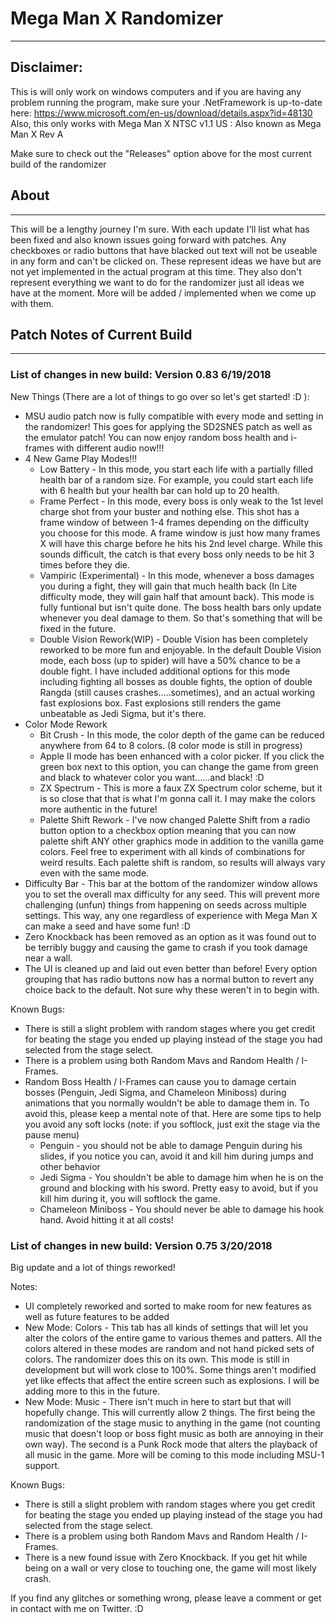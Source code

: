 # Mega Man X Randomizer
---

## Disclaimer: 
This is will only work on windows computers and if you are having any problem running the program, make sure your
.NetFramework is up-to-date here: https://www.microsoft.com/en-us/download/details.aspx?id=48130
Also, this only works with Mega Man X NTSC v1.1 US :  Also known as Mega Man X Rev A

Make sure to check out the "Releases" option above for the most current build of the randomizer

## About
---

This will be a lengthy journey I'm sure.  With each update I'll list what has been fixed and also known issues going forward with patches.  Any checkboxes or radio buttons that have blacked out text will not be useable in any form and can't be clicked on.  These represent ideas we have but are not yet implemented in the actual program at this time.  They also don't represent everything we want to do for the randomizer just all ideas we have at the moment.  More will be added / implemented when we come up with them.

## Patch Notes of Current Build
---


### List of changes in new build: Version 0.83 6/19/2018

New Things (There are a lot of things to go over so let's get started! :D ):

* MSU audio patch now is fully compatible with every mode and setting in the randomizer!  This goes for applying the SD2SNES patch as well as the emulator patch!  You can now enjoy random boss health and i-frames with different audio now!!! 
* 4 New Game Play Modes!!!
   * Low Battery - In this mode, you start each life with a partially filled health bar of a random size.  For example, you could start each life with 6 health but your health bar can hold up to 20 health.
   * Frame Perfect - In this mode, every boss is only weak to the 1st level charge shot from your buster and nothing else.  This shot has a frame window of between 1-4 frames depending on the difficulty you choose for this mode.  A frame window is just how many frames X will have this charge before he hits his 2nd level charge.  While this sounds difficult, the catch is that every boss only needs to be hit 3 times before they die.
   * Vampiric (Experimental) - In this mode, whenever a boss damages you during a fight, they will gain that much health back (In Lite difficulty mode, they will gain half that amount back).  This mode is fully funtional but isn't quite done.  The boss health bars only update whenever you deal damage to them.  So that's something that will be fixed in the future.
   * Double Vision Rework(WIP) - Double Vision has been completely reworked to be more fun and enjoyable. In the default Double Vision mode, each boss (up to spider) will have a 50% chance to be a double fight. I have included additional options for this mode including fighting all bosses as double fights, the option of double Rangda (still causes crashes.....sometimes), and an actual working fast explosions box.  Fast explosions still renders the game unbeatable as Jedi Sigma, but it's there.
* Color Mode Rework
    * Bit Crush - In this mode, the color depth of the game can be reduced anywhere from 64 to 8 colors. (8 color mode is still in progress)
    * Apple II mode has been enhanced with a color picker.  If you click the green box next to this option, you can change the game from green and black to whatever color you want......and black! :D 
    * ZX Spectrum - This is more a faux ZX Spectrum color scheme, but it is so close that that is what I'm gonna call it.  I may make the colors more authentic in the future!
    * Palette Shift Rework - I've now changed Palette Shift from a radio button option to a checkbox option meaning that you can now palette shift ANY other graphics mode in addition to the vanilla game colors.  Feel free to experiment with all kinds of combinations for weird results.  Each palette shift is random, so results will always vary even with the same mode.
* Difficulty Bar - This bar at the bottom of the randomizer window allows you to set the overall max difficulty for any seed.  This will prevent more challenging (unfun) things from happening on seeds across multiple settings.  This way, any one regardless of experience with Mega Man X can make a seed and have some fun! :D
* Zero Knockback has been removed as an option as it was found out to be terribly buggy and causing the game to crash if you took damage near a wall.
* The UI is cleaned up and laid out even better than before! Every option grouping that has radio buttons now has a normal button to revert any choice back to the default.  Not sure why these weren't in to begin with.
  
Known Bugs:

* There is still a slight problem with random stages where you get credit for beating the stage you ended up playing instead of the stage you had selected from the stage select.
* There is a problem using both Random Mavs and Random Health / I-Frames.  
* Random Boss Health / I-Frames can cause you to damage certain bosses (Penguin, Jedi Sigma, and Chameleon Miniboss) during animations that you normally wouldn't be able to damage them in.  To avoid this, please keep a mental note of that. Here are some tips to help you avoid any soft locks (note: if you softlock, just exit the stage via the pause menu)
    * Penguin - you should not be able to damage Penguin during his slides, if you notice you can, avoid it and kill him during jumps and other behavior
    * Jedi Sigma - You shouldn't be able to damage him when he is on the ground and blocking with his sword.  Pretty easy to avoid, but if you kill him during it, you will softlock the game.
    * Chameleon Miniboss - You should never be able to damage his hook hand.  Avoid hitting it at all costs!
     


### List of changes in new build: Version 0.75 3/20/2018

Big update and a lot of things reworked!

Notes:
* UI completely reworked and sorted to make room for new features as well as future features to be added
* New Mode:  Colors -  This tab has all kinds of settings that will let you alter the colors of the entire game to various themes and patters.  All the colors altered in these modes are random and not hand picked sets of colors.  The randomizer does this on its own. This mode is still in development but will work close to 100%.  Some things aren't modified yet like effects that affect the entire screen such as explosions.  I will be adding more to this in the future.
* New Mode:  Music - There isn't much in here to start but that will hopefully change.  This will currently allow 2 things.  The first being the randomization of the stage music to anything in the game (not counting music that doesn't loop or boss fight music as both are annoying in their own way).  The second is a Punk Rock mode that alters the playback of all music in the game.  More will be coming to this mode including MSU-1 support.

Known Bugs:
* There is still a slight problem with random stages where you get credit for beating the stage you ended up playing instead of the stage you had selected from the stage select.
* There is a problem using both Random Mavs and Random Health / I-Frames.  
* There is a new found issue with Zero Knockback.  If you get hit while being on a wall or very close to touching one, the game will most likely crash.


If you find any glitches or something wrong, please leave a comment or get in contact with me on Twitter. :D
